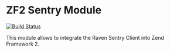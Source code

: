 # ZF2 Sentry Module

[![Build Status](https://api.travis-ci.org/facile-it/sentry-module.svg?branch=develop)](https://travis-ci.org/facile-it/sentry-module)

This module allows to integrate the Raven Sentry Client into Zend Framework 2.

